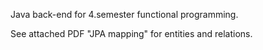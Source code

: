 Java back-end for 4.semester functional programming.

See attached PDF "JPA mapping" for entities and relations.